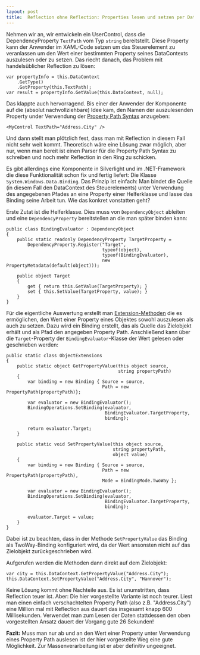 ```yaml
---
layout: post
title:  Reflection ohne Reflection: Properties lesen und setzen per Databinding 
---
```


Nehmen wir an, wir entwickeln ein UserControl, dass die DependencyProperty `TextPath` vom Typ `string` bereitstellt. Diese Property kann der Anwender im XAML-Code setzen um das Steuerelement zu veranlassen um den Wert einer bestimmten Property seines DataContexts auszulesen oder zu setzen. Das riecht danach, das Problem mit handelsüblicher Reflection zu lösen:

    var propertyInfo = this.DataContext
        .GetType()
        .GetProperty(this.TextPath);
    var result = propertyInfo.GetValue(this.DataContext, null);
    

Das klappte auch hervorragend. Bis einer der Anwender der Komponente auf die (absolut nachvollziehbare) Idee kam, den Namen der auszulesenden Property under Verwendung der [Property Path Syntax][1] anzugeben:

    <MyControl TextPath="Address.City" />
    

Und dann stellt man plötzlich fest, dass man mit Reflection in diesem Fall nicht sehr weit kommt. Theoretisch wäre eine Lösung zwar möglich, aber nur, wenn man bereit ist einen Parser für die Property Path Syntax zu schreiben und noch mehr Reflection in den Ring zu schicken.

Es gibt allerdings eine Komponente in Silverlight und im .NET-Framework die diese Funktionalität schon fix und fertig liefert: Die Klasse `System.Windows.Data.Binding`. Das Prinzip ist einfach: Man bindet die Quelle (in diesem Fall den DataContext des Steuerelements) unter Verwendung des angegebenen Pfades an eine Property einer Helferklasse und lasse das Binding seine Arbeit tun. Wie das konkret vonstatten geht?<!--more-->

Erste Zutat ist die Helferklasse. Dies muss von `DependencyObject` ableiten und eine `DependencyProperty` bereitstellen an die man später binden kann:

    public class BindingEvaluator : DependencyObject
    {
        public static readonly DependencyProperty TargetProperty = 
            DependencyProperty.Register("Target", 
                                        typeof(object), 
                                        typeof(BindingEvaluator), 
                                        new PropertyMetadata(default(object)));
    
        public object Target
        {
            get { return this.GetValue(TargetProperty); }
            set { this.SetValue(TargetProperty, value); }
        }
    }
    

Für die eigentliche Auswertung erstellt man [Extension-Methoden][2] die es ermöglichen, den Wert einer Property eines Objektes sowohl auszulesen als auch zu setzen. Dazu wird ein Binding erstellt, das als Quelle das Zielobjekt erhält und als Pfad den angegeben Property Path. Anschließend kann über die `Target`-Property der `BindingEvaluator`-Klasse der Wert gelesen oder geschrieben werden:

    public static class ObjectExtensions
    {
        public static object GetPropertyValue(this object source, 
                                              string propertyPath)
        {
            var binding = new Binding { Source = source, 
                                        Path = new PropertyPath(propertyPath)};
    
            var evaluator = new BindingEvaluator();
            BindingOperations.SetBinding(evaluator, 
                                         BindingEvaluator.TargetProperty,
                                         binding);
    
            return evaluator.Target;
        }
    
        public static void SetPropertyValue(this object source, 
                                            string propertyPath,
                                            object value)
        {
            var binding = new Binding { Source = source,
                                        Path = new PropertyPath(propertyPath),
                                        Mode = BindingMode.TwoWay };
    
            var evaluator = new BindingEvaluator();
            BindingOperations.SetBinding(evaluator, 
                                         BindingEvaluator.TargetProperty,
                                         binding);
    
            evaluator.Target = value;
        }
    }
    

Dabei ist zu beachten, dass in der Methode `SetPropertyValue` das Binding als TwoWay-Binding konfiguriert wird, da der Wert ansonsten nicht auf das Zielobjekt zurückgeschrieben wird.

Aufgerufen werden die Methoden dann direkt auf dem Zielobjekt:

    var city = this.DataContext.GetPropertyValue("Address.City");
    this.DataContext.SetPropertyValue("Address.City", "Hannover");
    

Keine Lösung kommt ohne Nachteile aus. Es ist unumstritten, dass Reflection teuer ist. Aber: Die hier vorgestellte Variante ist noch teurer. Liest man einen einfach verschachtelten Property Path (also z.B. "Address.City") eine Million mal mit Reflection aus dauert das insgesamt knapp 600 Millisekunden. Verwendet man zum Lesen der Daten stattdessen den oben vorgestellten Ansatz dauert der Vorgang gute 26 Sekunden!

**Fazit:** Muss man nur ab und an den Wert einer Property unter Verwendung eines Property Path auslesen ist der hier vorgestellte Weg eine gute Möglichkeit. Zur Massenverarbeitung ist er aber definitiv ungeeignet.

 [1]: http://msdn.microsoft.com/en-us/library/cc645024%28v=vs.95%29.aspx
 [2]: http://msdn.microsoft.com/en-us//library/bb383977.aspx